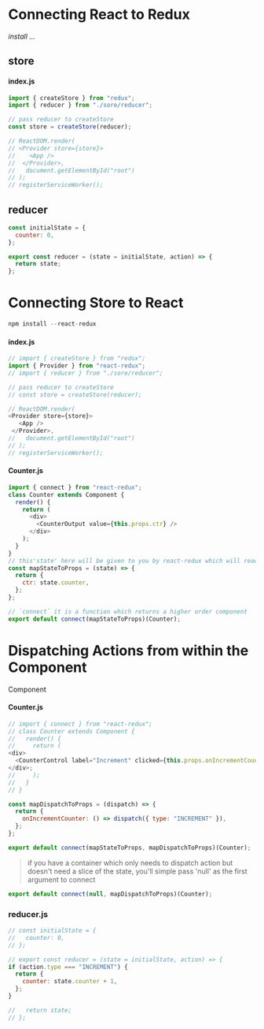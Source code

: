 # Connecting React to Redux

_install ..._

## store

#### index.js

```js
import { createStore } from "redux";
import { reducer } from "./sore/reducer";

// pass reducer to createStore
const store = createStore(reducer);

// ReactDOM.render(
// <Provider store={store}>
//    <App />
//  </Provider>,
//   document.getElementById("root")
// );
// registerServiceWorker();
```

## reducer

```js
const initialState = {
  counter: 0,
};

export const reducer = (state = initialState, action) => {
  return state;
};
```

# Connecting Store to React

```js
npm install --react-redux
```

#### index.js

```js
// import { createStore } from "redux";
import { Provider } from "react-redux";
// import { reducer } from "./sore/reducer";

// pass reducer to createStore
// const store = createStore(reducer);

// ReactDOM.render(
<Provider store={store}>
   <App />
 </Provider>,
//   document.getElementById("root")
// );
// registerServiceWorker();
```

#### Counter.js

```js
import { connect } from "react-redux";
class Counter extends Component {
  render() {
    return (
      <div>
        <CounterOutput value={this.props.ctr} />
      </div>
    );
  }
}
// this'state' here will be given to you by react-redux which will reach out to your redux 'state'
const mapStateToProps = (state) => {
  return {
    ctr: state.counter,
  };
};

// `connect` it is a function which returns a higher order component
export default connect(mapStateToProps)(Counter);
```

# Dispatching Actions from within the Component

Component

#### Counter.js

```js
// import { connect } from "react-redux";
// class Counter extends Component {
//   render() {
//     return (
<div>
  <CounterControl label="Increment" clicked={this.props.onIncrementCounter} />;
</div>;
//     );
//   }
// }

const mapDispatchToProps = (dispatch) => {
  return {
    onIncrementCounter: () => dispatch({ type: "INCREMENT" }),
  };
};

export default connect(mapStateToProps, mapDispatchToProps)(Counter);
```

> if you have a container which only needs to dispatch action but doesn't need a slice of the state, you'll simple pass 'null' as the first argument to connect

```js
export default connect(null, mapDispatchToProps)(Counter);
```

### reducer.js

```js
// const initialState = {
//   counter: 0,
// };

// export const reducer = (state = initialState, action) => {
if (action.type === "INCREMENT") {
  return {
    counter: state.counter + 1,
  };
}

//   return state;
// };
```
